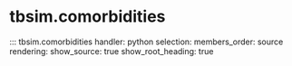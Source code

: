 # tbsim.comorbidities

::: tbsim.comorbidities
    handler: python
    selection:
      members_order: source
    rendering:
      show_source: true
      show_root_heading: true 